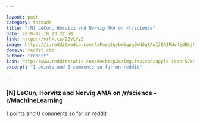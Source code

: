 ```yaml
---

layout: post
category: threads
title: "[N] LeCun, Horvitz and Norvig AMA on /r/science"
date: 2018-02-18 23:22:58
link: https://vrhk.co/2ByCVyZ
image: https://i.redditmedia.com/4xFezp8qybWigpg6WN5gkAuI39AIPdv4jdHijFU4_ns.jpg?w=216&s=2b93b2bba7126deaf4c5799d7fca65f7
domain: reddit.com
author: "reddit"
icon: http://www.redditstatic.com/desktop2x/img/favicon/apple-icon-57x57.png
excerpt: "1 points and 0 comments so far on reddit"

---
```


### [N] LeCun, Horvitz and Norvig AMA on /r/science • r/MachineLearning

1 points and 0 comments so far on reddit